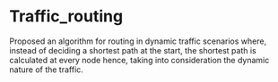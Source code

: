 # Traffic_routing
Proposed an algorithm for routing in dynamic traffic scenarios where, instead of deciding a shortest path at the start, the shortest path is calculated at every node hence, taking into consideration the dynamic nature of the traffic.
